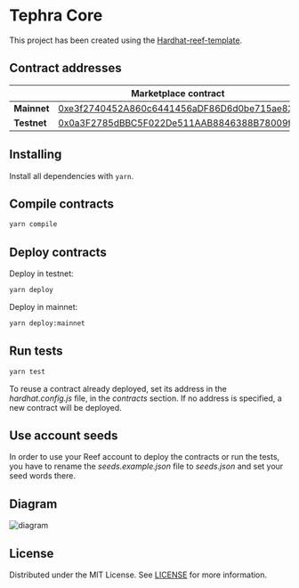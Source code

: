 # Tephra Core

This project has been created using the [Hardhat-reef-template](https://github.com/reef-defi/hardhat-reef-template).

## Contract addresses

| |Marketplace contract|NFT contract|Util contract|
|-----|-----|-----|-----|
|**Mainnet**|[0xe3f2740452A860c6441456aDF86D6d0be715ae82](https://reefscan.com/contract/0xe3f2740452A860c6441456aDF86D6d0be715ae82)|[0xa1957161Ee6Cb6D86Ae7A9cE12A30C40Dc9F1B68](https://reefscan.com/contract/0xa1957161Ee6Cb6D86Ae7A9cE12A30C40Dc9F1B68)|[0xffb12A5f69AFBD58Dc49b4AE9044D8F20D131733](https://reefscan.com/contract/0xffb12A5f69AFBD58Dc49b4AE9044D8F20D131733)|
|**Testnet**|[0x0a3F2785dBBC5F022De511AAB8846388B78009fD](https://testnet.reefscan.com/contract/0x0a3F2785dBBC5F022De511AAB8846388B78009fD)|[0x1A511793FE92A62AF8bC41d65d8b94d4c2BD22c3](https://testnet.reefscan.com/contract/0x1A511793FE92A62AF8bC41d65d8b94d4c2BD22c3)|[0x08925246669D150d5D4597D756A3C788eae2834B](https://testnet.reefscan.com/contract/0x08925246669D150d5D4597D756A3C788eae2834B)|

## Installing

Install all dependencies with `yarn`.

## Compile contracts

```bash
yarn compile
```

## Deploy contracts

Deploy in testnet:

```bash
yarn deploy
```

Deploy in mainnet:

```bash
yarn deploy:mainnet
```

## Run tests

```bash
yarn test
```

To reuse a contract already deployed, set its address in the _hardhat.config.js_ file, in the _contracts_ section. If no address is specified, a new contract will be deployed.

## Use account seeds

In order to use your Reef account to deploy the contracts or run the tests, you have to rename the _seeds.example.json_ file to _seeds.json_ and set your seed words there.

## Diagram

![diagram](sqwid-diagram-v02.png)

## License

Distributed under the MIT License. See [LICENSE](LICENSE) for more information.